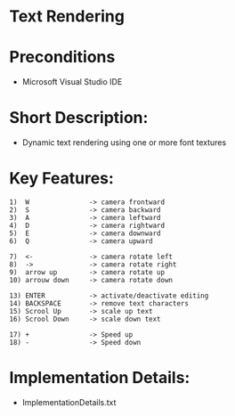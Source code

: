# Text Rendering

# Preconditions
   - Microsoft Visual Studio IDE

# Short Description:
   - Dynamic text rendering using one or more font textures


# Key Features:
	1)	W 				-> camera frontward
	2)	S				-> camera backward
	3)	A				-> camera leftward
	4)	D				-> camera rightward
	5)	E				-> camera downward
	6)	Q				-> camera upward

	7)	<-				-> camera rotate left
	8)	->				-> camera rotate right
	9)	arrow up		-> camera rotate up
	10)	arrouw down		-> camera rotate down

	13)	ENTER			-> activate/deactivate editing
	14)	BACKSPACE		-> remove text characters
	15)	Scrool Up		-> scale up text
	16)	Scrool Down		-> scale down text

	17)	+				-> Speed up
	18)	-				-> Speed down


# Implementation Details:
   - ImplementationDetails.txt
